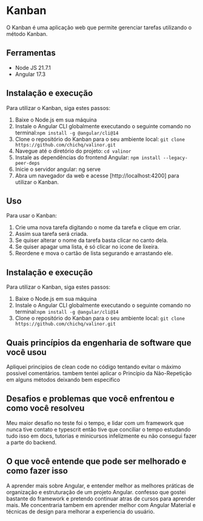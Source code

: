 # Kanban
O Kanban é uma aplicação web que permite gerenciar tarefas utilizando o método Kanban.

## Ferramentas
- Node JS 21.7.1
- Angular 17.3


## Instalação e execução
Para utilizar o Kanban, siga estes passos:
1. Baixe o Node.js em sua máquina
2. Instale o Angular CLI globalmente executando o seguinte comando no terminal:`npm install -g @angular/cli@14`
3. Clone o repositório do Kanban para o seu ambiente local: `git clone https://github.com/chichq/valinor.git`
4. Navegue até o diretório do projeto:  `cd valinor`
5. Instale as dependências do frontend Angular: `npm install --legacy-peer-deps`
6. Inicie o servidor angular: ng serve
7. Abra um navegador da web e acesse [http://localhost:4200] para utilizar o Kanban.

## Uso
Para usar o Kanban: 
1. Crie uma nova tarefa digitando o nome da tarefa e clique em criar.
2. Assim sua tarefa será criada.
3. Se quiser alterar o nome da tarefa basta clicar no canto dela.
4. Se quiser apagar uma lista, é só clicar no icone de lixeira.
5. Reordene e mova o cartão de lista segurando e arrastando ele.

## Instalação e execução
Para utilizar o Kanban, siga estes passos:
1. Baixe o Node.js em sua máquina
2. Instale o Angular CLI globalmente executando o seguinte comando no terminal:`npm install -g @angular/cli@14`
3. Clone o repositório do Kanban para o seu ambiente local: `git clone https://github.com/chichq/valinor.git`

## Quais princípios da engenharia de software que você usou
Apliquei principios de clean code no código tentando evitar o máximo possivel comentários.
tambem tentei aplicar o Princípio da Não-Repetição em alguns métodos deixando bem especifico

## Desafios e problemas que você enfrentou e como você resolveu
Meu maior desafio no teste foi o tempo, e lidar com um framework que nunca tive contato e typescrit então tive que conciliar o tempo estudando tudo isso em docs, tutorias e minicursos infelizmente eu não consegui fazer a parte do backend. 

## O que você entende que pode ser melhorado e como fazer isso
A aprender mais sobre Angular, e entender melhor as melhores práticas de organização e estruturação de um projeto Angular. confesso que gostei bastante do framework e pretendo continuar atras de cursos para aprender mais.
Me concentraria tambem em aprender melhor com Angular Material e técnicas de design para melhorar a experiencia do usuário.
